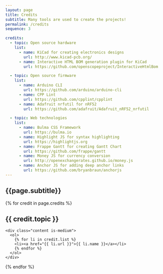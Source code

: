 ```yaml
---
layout: page
title: Credits
subtitle: Many tools are used to create the projects!
permalink: /credits
sequence: 3

credits:
  - topic: Open source hardware
    list:
      - name: KiCad for creating electronics designs
        url: http://www.kicad-pcb.org/
      - name: Interactive HTML BOM generation plugin for KiCad
        url: https://github.com/openscopeproject/InteractiveHtmlBom

  - topic: Open source firmware
    list:
      - name: Arduino CLI
        url: https://github.com/arduino/arduino-cli
      - name: CPP Lint
        url: https://github.com/cpplint/cpplint
      - name: Adafruit nrfutil for nRF52
        url: https://github.com/adafruit/Adafruit_nRF52_nrfutil

  - topic: Web technologies
    list:
      - name: Bulma CSS Framework
        url: https://bulma.io
      - name: Highlight JS for syntax highlighting
        url: https://highlightjs.org
      - name: Frappe Gantt for creating Gantt Chart
        url: https://github.com/frappe/gantt
      - name: Money JS for currency conversion
        url: http://openexchangerates.github.io/money.js
      - name: Anchor JS for adding deep anchor links
        url: https://github.com/bryanbraun/anchorjs
---
```


<h2 class="subtitle">{{page.subtitle}}</h2>

{% for credit in page.credits %}
<section class="section is-small">
  <div class="container">
    <h2 class="title is-1">{{ credit.topic }}</h2>

    <div class="content is-medium">
      <ol>
        {% for li in credit.list %}
        <li><a href="{{ li.url }}">{{ li.name }}</a></li>
        {% endfor %}
      </ol>
    </div>
  </div>
</section>
{% endfor %}

